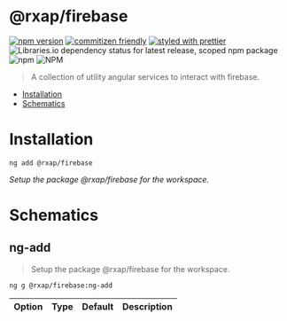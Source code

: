 @rxap/firebase
======

[![npm version](https://img.shields.io/npm/v/@rxap/firebase?style=flat-square)](https://www.npmjs.com/package/@rxap/firebase)
[![commitizen friendly](https://img.shields.io/badge/commitizen-friendly-brightgreen.svg?style=flat-square)](https://commitizen.github.io/cz-cli/)
[![styled with prettier](https://img.shields.io/badge/styled_with-prettier-ff69b4.svg?style=flat-square)](https://github.com/prettier/prettier)
![Libraries.io dependency status for latest release, scoped npm package](https://img.shields.io/librariesio/release/npm/@rxap/firebase)
![npm](https://img.shields.io/npm/dm/@rxap/firebase)
![NPM](https://img.shields.io/npm/l/@rxap/firebase)

> A collection of utility angular services to interact with firebase.

- [Installation](#installation)
- [Schematics](#schematics)

# Installation

```
ng add @rxap/firebase
```

*Setup the package @rxap/firebase for the workspace.*

# Schematics

## ng-add
> Setup the package @rxap/firebase for the workspace.

```
ng g @rxap/firebase:ng-add
```

Option | Type | Default | Description
--- | --- | --- | ---


